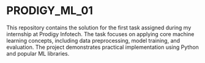 # PRODIGY_ML_01
This repository contains the solution for the first task assigned during my internship at Prodigy Infotech. The task focuses on applying core machine learning concepts, including data preprocessing, model training, and evaluation. The project demonstrates practical implementation using Python and popular ML libraries.
